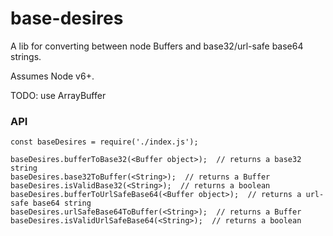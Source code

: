 # base-desires
A lib for converting between node Buffers and base32/url-safe base64 strings.

Assumes Node v6+.

TODO: use ArrayBuffer

### API

```
const baseDesires = require('./index.js');

baseDesires.bufferToBase32(<Buffer object>);  // returns a base32 string
baseDesires.base32ToBuffer(<String>);  // returns a Buffer
baseDesires.isValidBase32(<String>);  // returns a boolean
baseDesires.bufferToUrlSafeBase64(<Buffer object>);  // returns a url-safe base64 string
baseDesires.urlSafeBase64ToBuffer(<String>);  // returns a Buffer
baseDesires.isValidUrlSafeBase64(<String>);  // returns a boolean
```
